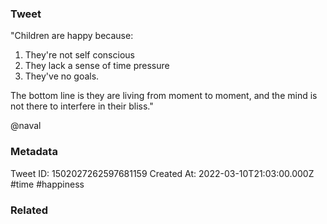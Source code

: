 ### Tweet
"Children are happy because: 
1) They're not self conscious 
2) They lack a sense of time pressure 
3) They've no goals. 

The bottom line is they are living from moment to moment, and the mind is not there to interfere in their bliss." 

@naval

### Metadata
Tweet ID: 1502027262597681159
Created At: 2022-03-10T21:03:00.000Z
#time 
#happiness 

### Related

